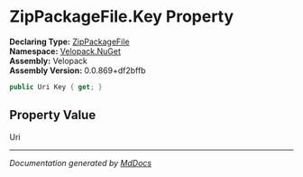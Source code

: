 ﻿<!--  
  <auto-generated>   
    The contents of this file were generated by a tool.  
    Changes to this file may be list if the file is regenerated  
  </auto-generated>   
-->

# ZipPackageFile.Key Property

**Declaring Type:** [ZipPackageFile](../index.md)  
**Namespace:** [Velopack.NuGet](../../index.md)  
**Assembly:** Velopack  
**Assembly Version:** 0.0.869+df2bffb

```csharp
public Uri Key { get; }
```

## Property Value

Uri

___

*Documentation generated by [MdDocs](https://github.com/ap0llo/mddocs)*

